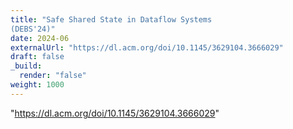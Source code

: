 ```yaml
---
title: "Safe Shared State in Dataflow Systems
(DEBS'24)"
date: 2024-06
externalUrl: "https://dl.acm.org/doi/10.1145/3629104.3666029"
draft: false
_build:
  render: "false"
weight: 1000
---
```

"https://dl.acm.org/doi/10.1145/3629104.3666029"